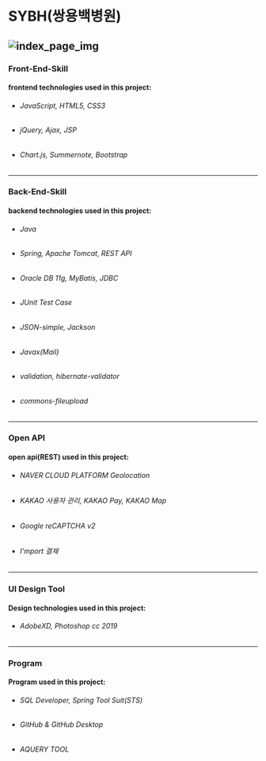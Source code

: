 # SYBH(쌍용백병원)
![index_page_img](https://user-images.githubusercontent.com/48780833/65881701-c175c600-e3ce-11e9-9dd5-cd16410c0da2.JPG)
---
### Front-End-Skill
#### frontend technologies used in this project:
- ###### JavaScript, HTML5, CSS3
- ###### jQuery, Ajax, JSP
- ###### Chart.js, Summernote, Bootstrap
---
### Back-End-Skill
#### backend technologies used in this project:
- ###### Java
- ###### Spring, Apache Tomcat, REST API
- ###### Oracle DB 11g, MyBatis, JDBC
- ###### JUnit Test Case
- ###### JSON-simple, Jackson
- ###### Javax(Mail)
- ###### validation, hibernate-validator
- ###### commons-fileupload
---
### Open API
#### open api(REST) used in this project:
- ###### NAVER CLOUD PLATFORM Geolocation
- ###### KAKAO 사용자 관리, KAKAO Pay, KAKAO Map
- ###### Google reCAPTCHA v2
- ###### I'mport 결제
---
### UI Design Tool
#### Design technologies used in this project:
- ###### AdobeXD, Photoshop cc 2019
---
### Program
#### Program used in this project:
- ###### SQL Developer, Spring Tool Suit(STS)
- ###### GitHub & GitHub Desktop
- ###### AQUERY TOOL
